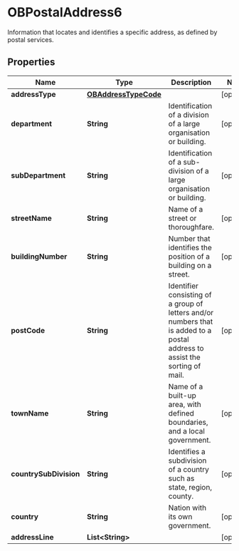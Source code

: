 

# OBPostalAddress6

Information that locates and identifies a specific address, as defined by postal services.
## Properties

Name | Type | Description | Notes
------------ | ------------- | ------------- | -------------
**addressType** | [**OBAddressTypeCode**](OBAddressTypeCode.md) |  |  [optional]
**department** | **String** | Identification of a division of a large organisation or building. |  [optional]
**subDepartment** | **String** | Identification of a sub-division of a large organisation or building. |  [optional]
**streetName** | **String** | Name of a street or thoroughfare. |  [optional]
**buildingNumber** | **String** | Number that identifies the position of a building on a street. |  [optional]
**postCode** | **String** | Identifier consisting of a group of letters and/or numbers that is added to a postal address to assist the sorting of mail. |  [optional]
**townName** | **String** | Name of a built-up area, with defined boundaries, and a local government. |  [optional]
**countrySubDivision** | **String** | Identifies a subdivision of a country such as state, region, county. |  [optional]
**country** | **String** | Nation with its own government. |  [optional]
**addressLine** | **List&lt;String&gt;** |  |  [optional]



